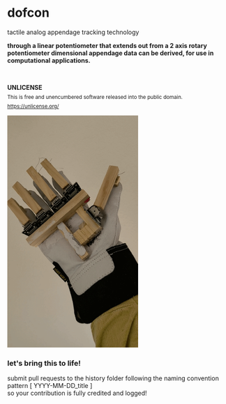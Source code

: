 # dofcon
tactile analog appendage tracking technology

<b>through a linear potentiometer that extends out from a 2 axis rotary potentiometer dimensional appendage data can be derived, for use in computational applications.</b>

<br>

**UNLICENSE**  
<sub>This is free and unencumbered software released into the public domain.  
<https://unlicense.org/>  
</sub>

<img src="https://github.com/dofdev/dofcon/blob/main/history/2021-4-19_dofcon.gif" width="300px">

<br>

<h3>let's bring this to life!</h3>

submit pull requests to the history folder following the naming convention pattern [ YYYY-MM-DD_title ]
<br>so your contribution is fully credited and logged!
